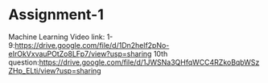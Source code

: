 # Assignment-1
 Machine Learning
 Video link:
 1-9:https://drive.google.com/file/d/1Dn2helf2pNo-eIrOkVxvauPOtZo8LFp7/view?usp=sharing
 10th question:https://drive.google.com/file/d/1JWSNa3QHfqWCC4RZkoBqbWSzZHp_ELti/view?usp=sharing
